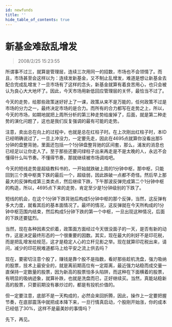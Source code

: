 ```yaml
---
id: newfunds 
title: ''
hide_table_of_contents: true
---
```


# 新基金难敌乱增发

> 2008/2/25 15:23:55

<div style={{color: '#009900', fontWeight: '500', fontSize: '18px'}}>

所谓事不过三，就算是管理层，连续三次用同一的招数，市场也不会领情了。而且，市场甚至会这样以为：连续发新基金，又不制止乱增发，难道是想让新基金去配合完成乱增发？一旦市场有了这样的念头，新基金就算有着良苦用心，也只会被认为良心大大地坏了。因此，今天市场用新低回应管理层的关怀，最恰当不过了。
 
今天的走势，给那些政策迷好好上了一课，政策从来不是万能的，任何政策不过是市场的分力之一，最终决定市场的是合力。而所有的合力都写在走势之上，所以，今天的市场，如期地就把上周所分析的第三种走势给废掉了，后面，就是第二种走势的演化问题了，这也是我们反复强调的最有可能的走势。
 
注意，卖出总在向上的过程中，也就是总在红柱子时。在上次刚出红柱子时，本ID已经明确说过了，一旦上冲没力，一定要先走，因此在4695点就算你没看出那5分钟的盘整背驰，里面还包括一个1分钟盘整背驰的区间套，那么，浦发的消息也已经足以让你走人了。至于那些还要问绿柱子出来再走是不是太晚的人，永远不会懂得什么叫节奏。不懂得节奏，那就继续被市场调戏吧。
 
今天的短线走势是超级教科书的，一开始就跌破上周的1分钟中枢，那中枢，只能回到三个类中枢类下跌的最后一个，超级弱，因此跌破一点都不奇怪。然后早上那最大的反弹构成第三类卖点，然后继续下跌，下午那波反弹完成第二个1分钟中枢的构造，所以，4695点下来的走势，肯定至少是1分钟级别的下跌了。
 
短线的机会，在这个1分钟下跌背驰后构成5分钟中枢的那个反弹，当然，这反弹有多大力度，就看其后的基本面情况了。最坏的情况，这反弹就在今天所构成的1分钟中枢范围内结束，然后构成5分钟下跌的第一个中枢，一旦出现这种情况，后面的下跌还要猛烈。
 
当然，现在各种因素交织着，政策面方面经过今天很没面子的一天，是否有新的动作，这是决定最终形态的一个很重要的因数。其实，现在最大的利好不是印花税，而是把乱增发给规范，这才是稳定人心的立杆见影之举。现在就算印花税出来，请问，减少的印花税难道都马上给平安之流上供去吗？
 
现在，要密切注意个股了，赚钱是靠个股不是指数，看好那些趁机洗盘，强力吸纳的股票，技术上最安全的，就是离前期高位有一定距离，最近强力站稳而成交量一直保持一定数量的股票，因为新高的股票怕多头陷阱，而这种在下面横着的股票，有明显的吸纳迹象，就算补跌，也就是洗盘而已，正好继续买。当然，真能站稳新高的股票，只要前期没有暴炒过的，都是有投机价值的。
 
但一定要注意，底部不是一天构成的，必然会来回折腾，因此，操作上一定要把握节奏，在底部震荡中就把成本降下来，一旦行情真启动，个股刚开始涨，你的成本已经低了30%，这样不是最美妙的事情吗？
 
先下，再见。

</div>